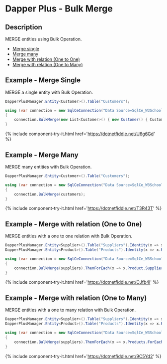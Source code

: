 # Dapper Plus - Bulk Merge

## Description
MERGE entities using Bulk Operation.

- [Merge single](#example---merge-single)
- [Merge many](#example---merge-many)
- [Merge with relation (One to One)](#example---merge-with-relation-one-to-one)
- [Merge with relation (One to Many)](#example---merge-with-relation-one-to-many)

## Example - Merge Single
MERGE a single entity with Bulk Operation.

```csharp
DapperPlusManager.Entity<Customer>().Table("Customers"); 

using (var connection = new SqlCeConnection("Data Source=SqlCe_W3Schools.sdf"))
{
	connection.BulkMerge(new List<Customer>() { new Customer() { CustomerName = "ExampleBulkInsert", ContactName = "Example Name :" +  1}});
}		
```
{% include component-try-it.html href='https://dotnetfiddle.net/U6g6Gd' %}

## Example - Merge Many
MERGE many entities with Bulk Operation.

```csharp
DapperPlusManager.Entity<Customer>().Table("Customers"); 

using (var connection = new SqlCeConnection("Data Source=SqlCe_W3Schools.sdf"))
{
	connection.BulkMerge(customers);
}
```
{% include component-try-it.html href='https://dotnetfiddle.net/T3R43T' %}

## Example - Merge with relation (One to One)
MERGE entities with a one to one relation with Bulk Operation.

```csharp
DapperPlusManager.Entity<Supplier>().Table("Suppliers").Identity(x => x.SupplierID);
DapperPlusManager.Entity<Product>().Table("Products").Identity(x => x.ProductID);

using (var connection = new SqlCeConnection("Data Source=SqlCe_W3Schools.sdf"))
{	
	connection.BulkMerge(suppliers).ThenForEach(x => x.Product.SupplierID = x.SupplierID).ThenBulkMerge(x => x.Product);
}
```
{% include component-try-it.html href='https://dotnetfiddle.net/CJfb4l' %}

## Example - Merge with relation (One to Many)
MERGE entities with a one to many relation with Bulk Operation.

```csharp
DapperPlusManager.Entity<Supplier>().Table("Suppliers").Identity(x => x.SupplierID);
DapperPlusManager.Entity<Product>().Table("Products").Identity(x => x.ProductID);

using (var connection = new SqlCeConnection("Data Source=SqlCe_W3Schools.sdf"))
{
	connection.BulkMerge(suppliers).ThenForEach(x => x.Products.ForEach(y => y.SupplierID =  x.SupplierID)).ThenBulkMerge(x => x.Products);
}
```
{% include component-try-it.html href='https://dotnetfiddle.net/9C5Yd2' %}
